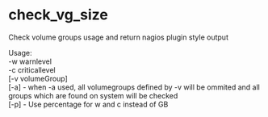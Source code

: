 check_vg_size
=============

Check volume groups usage and return nagios plugin style output

Usage: <br/>
-w warnlevel <br/> 
-c criticallevel<br/> 
[-v  volumeGroup] <br/>
[-a] - when -a used, all volumegroups defined by -v will be ommited and all groups which are found on system will be checked <br/>
[-p] - Use percentage for w and c instead of GB<br/>
